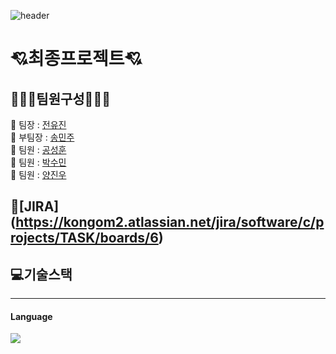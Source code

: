 ![header](https://capsule-render.vercel.app/api?type=shark&color=auto&height=300&section=header&text=HOLOYOLO&fontSize=90)

# 💘최종프로젝트💘

## 🧑‍🤝‍🧑팀원구성🧑‍🤝‍🧑
🥇 팀장 : <a href="https://github.com/jino030">전유진</a><br>
🥈 부팀장 : <a href="https://github.com/minju-song">송민주</a><br>
🥉 팀원 : <a href="https://github.com/kongom2">공성훈</a><br>
🥉 팀원 : <a href="https://github.com/SuMmmn">박수민</a><br>
🥉 팀원 : <a href="https://github.com/CHUNcarry">양진우</a><br>



## 🚩[JIRA] (https://kongom2.atlassian.net/jira/software/c/projects/TASK/boards/6)

## 💻기술스택
---
#### Language
<img src="https://img.shields.io/badge/이름-색상코드?style=flat-square&logo=로고명&logoColor=로고색"/>


